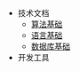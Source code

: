 - 技术文档
  * [算法基础](algorithm/basic.md)
  * [语言基础](lang-basic/java-thread.md)
  * [数据库基础](database/mysql-manage.md)
- 开发工具